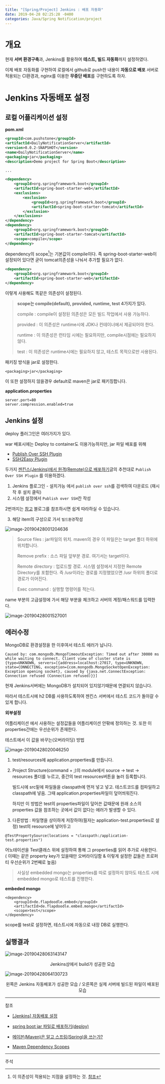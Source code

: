 ```yaml
---
title: "[Spring/Project] Jenkins : 배포 자동화"
date: 2019-04-28 02:25:28 -0400
categories: Java/Spring Notification/project
---
```


# 개요

현재 **서버 환경구축**과, Jenkins를 활용하여 **테스트, 빌드 자동화**까지 설정하였다. 

이제 배포 자동화를 구현하여 로컬에서 github로 push한 내용이 **자동으로 배포** 서버로 적용되는 CI환경과, nginx를 이용한 **무중단 배포**를 구현하도록 하자.



# Jenkins 자동배포 설정



## 로컬 어플리케이션 설정

**pom.xml**

```xml
<groupId>com.pushstone</groupId>
<artifactId>DailyNotificationServer</artifactId>
<version>0.0.2-SNAPSHOT</version>
<name>DailyNotificationServer</name>
<packaging>jar</packaging>
<description>Demo project for Spring Boot</description>

...

<dependency>
    <groupId>org.springframework.boot</groupId>
    <artifactId>spring-boot-starter-web</artifactId>
    <exclusions>
        <exclusion>
            <groupId>org.springframework.boot</groupId>
            <artifactId>spring-boot-starter-tomcat</artifactId>
        </exclusion>
    </exclusions>
</dependency>
<dependency>
    <groupId>org.springframework.boot</groupId>
    <artifactId>spring-boot-starter-tomcat</artifactId>
    <scope>compile</scope>
</dependency>
```



dependency의 scope[^1]는 기본값이 compile이다. 즉 spring-boot-starter-web이 설정되어 있다면 굳이 tomcat의존성을 나눠서 추가할 필요가 없다.

```xml
<dependency>
    <groupId>org.springframework.boot</groupId>
    <artifactId>spring-boot-starter-web</artifactId>
</dependency>
```

이렇게 사용해도 똑같은 의존성이 설정된다.

> **scope는 compile(default), provided, runtime, test 4가지가 있다.**
>
> compile : compile이 설정된 의존성은 모든 빌드 작업에서 사용 가능하다.
>
> provided : 이 의존성은 runtime시에 JDK나 컨테이너에서 제공되어야 한다.
>
> runtime : 이 의존성은 런타임 시에는 필요하지만, compile시점에는 필요하지 않다.
>
> test : 이 의존성은 runtime시에는 필요하지 않고, 테스트 목적으로만 사용된다.



패키징 방식을 jar로 설정한다.

```
<packaging>jar</packaging> 
```

이 또한 설정하지 않을경우 default로 maven은 jar로 패키징합니다.



**application.properties**

```
server.port=80
server.compression.enabled=true
```



## Jenkins 설정

deploy 플러그인은 여러가지가 있다.

war 배포시에는 Deploy to container도 이용가능하지만, jar 파일 배포를 위해 

- [Publish Over SSH Plugin](https://wiki.jenkins.io/display/JENKINS/Publish+Over+SSH+Plugin)
- [SSH2Easy Plugin](https://wiki.jenkins.io/display/JENKINS/SSH2Easy+Plugin)

두가지 [젠킨스(Jenkins)에서 원격(Remote)으로 배포하기](<https://yookeun.github.io/tools/2018/04/14/jenkins-remote/>)글의 추천대로 `Publish Over SSH Plugin` 를 이용하겠다.



1. Jenkins 플로그인 - 설치가능 에서 `publish over ssh`를 검색하여 다운로드 (재시작 후 설치 클릭)
2. 시스템 설정에서 `Publish over SSH`칸 작성

2번까지는 [참고](<https://yookeun.github.io/tools/2018/04/14/jenkins-remote/>) 블로그를 참조하시면 쉽게 따라하실 수 있습니다.

3. 해당 item의 구성으로 가서 `빌드환경`작성

![image-20190428001204636](/assets/images/image-20190428001204636.png)

> Source files : jar파일의 위치. maven의 경우 이 파일은는 target 폴더 하위에 위치합니다.
>
> Remove prefix : 소스 파일 앞부분 경로. 여기서는 target이다.
>
> Remote directory : 업로드할 경로. 시스템 설정에서 지정한 Remote Directory를 포함한다. 즉 /usr이라는 경로를 지정했었으면 /usr 하위의 폴더로 경로가 이어진다.
>
> Exec command : 실행할 명령어를 적는다.



name 부분의 고급설정에 가서 해당 부분을 체크하고 서버의 계정/패스워드를 입력한다.

![image-20190428001527001](/assets/images/image-20190428001527001.png)





## 에러수정

MongoDB로 환경설정을 한 이후여서 테스트 에러가 납니다.

```
Caused by: com.mongodb.MongoTimeoutException: Timed out after 30000 ms while waiting to connect. Client view of cluster state is {type=UNKNOWN, servers=[{address=localhost:27017, type=UNKNOWN, state=CONNECTING, exception={com.mongodb.MongoSocketOpenException: Exception opening socket}, caused by {java.net.ConnectException: Connection refused (Connection refused)}}]
```

현재 Jenkins서버에는 MongoDB가 설치되어 있지않기때문에 연결되지 않습니다.

따라서 테스트시에 h2 DB를 사용하도록하여 젠킨스 서버에서 테스트 코드가 돌아갈 수 있게 합니다.



**외부설정**

어플리케이션 에서 사용하는 설정값들을 어플리케이션 안팎에 정의하는 것. 또한 이 properties간에는 우선순위가 존재한다.

테스트에서 이 값을 바꾸는(오버라이딩) 방법

![image-20190428020046250](/assets/images/image-20190428020046250.png)

1. test/resources에 application.properties를 만듭니다.

2. Project Structure(command + ;)의 module에서 source -> test -> resources 폴더를 누르고, 중간의 test resources버튼을 눌러 등록합니다.

   빌드시에 src밑에 파일들을 classpath에 먼저 넣고 넣고. 테스트코드를 컴파일하고 classpath에 넣음. 그때 application.properties파일이 덮어씌워진다.

   하지만 이 방법은 test의 properties파일이 덮어쓴 값때문에 원래 소스의 properties 값을 참조하는 곳에서 값이 없다는 에러가 발생할 수 있다.

3. 다른방법 : 파일명을 상이하게 저장하여(필자는 application-test.properties로 설정) test의 resource에 넣어두고

```
@TestPropertySource(locations = "classpath:/application-test.properties")
```

어노테이션을 Test클래스 위에 설정하여 통해 그 properties를 읽어 추가로 사용한다. ( 이때는 같은 property key가 있을때만 오버라이딩함 & 이렇게 설정한 값들은 프로퍼티 우선순위가 2번째로 높음) 



> 사실상 embedded mongo는 properties를 따로 설정하지 않아도 테스트 시에 embedded mongo로 테스트를 진행한다.



**embeded mongo**

```
<dependency>
    <groupId>de.flapdoodle.embed</groupId>
    <artifactId>de.flapdoodle.embed.mongo</artifactId>
    <scope>test</scope>
</dependency>
```

scope를 test로 설정하면, 테스트시에 자동으로 내장 DB로 실행한다.



## 실행결과



![image-20190428063143147](/assets/images/image-20190428063143147.png)

<center>Jenkins상에서 build가 성공한 모습</center>



![image-20190428064130723](/assets/images/image-20190428064130723.png)

<center>왼쪽은 Jenkins 자동배포가 성공한 모습 / 오른쪽은 실제 서버에 빌드된 파일이 배포된 모습</center>

---

참조

- [[Jenkins] 자동배포 설정](<https://osc131.tistory.com/67>)

- [spring boot jar 파일로 배포하기(deploy)](<https://www.leafcats.com/178>)

- [메이븐(Maven)은 알고 스프링(Spring)을 쓰는가?](<https://jeong-pro.tistory.com/168>)

- [Maven Dependency Scopes](<https://www.baeldung.com/maven-dependency-scopes>)



---

주석

[^1]:이 의존성이 적용되는 지점을 설정하는 것. [참조](<https://www.baeldung.com/maven-dependency-scopes>)